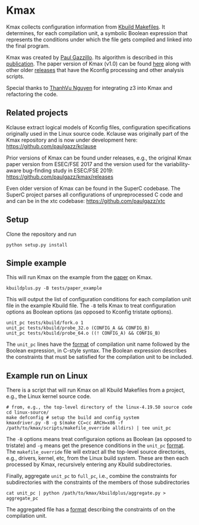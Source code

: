 # Kmax

Kmax collects configuration information from [Kbuild Makefiles](https://www.kernel.org/doc/html/latest/kbuild/makefiles.html).  It determines, for each compilation unit, a symbolic Boolean expression that represents the conditions under which the file gets compiled and linked into the final program.

Kmax was created by [Paul Gazzillo](https://paulgazzillo.com).  Its algorithm is described in this [publication](https://paulgazzillo.com/papers/esecfse17.pdf).  The paper version of Kmax (v1.0) can be found [here](https://github.com/paulgazz/kmax/releases/tag/v1.0) along with other older [releases](https://github.com/paulgazz/kmax/releases) that have the Kconfig processing and other analysis scripts.

Special thanks to [ThanhVu Nguyen](https://cse.unl.edu/~tnguyen/) for integrating z3 into Kmax and refactoring the code.

## Related projects

Kclause extract logical models of Kconfig files, configuration specifications originally used in the Linux source code.  Kclause was originally part of the Kmax repository and is now under development here: <https://github.com/paulgazz/kclause>

Prior versions of Kmax can be found under releases, e.g., the original Kmax paper version from ESEC/FSE 2017 and the version used for the variability-aware bug-finding study in ESEC/FSE 2019: <https://github.com/paulgazz/kmax/releases>

Even older version of Kmax can be found in the SuperC codebase.  The SuperC project parses all configurations of unpreprocessed C code and and can be in the xtc codebase: <https://github.com/paulgazz/xtc>

## Setup

Clone the repository and run

    python setup.py install

## Simple example

This will run Kmax on the example from the
[paper](https://paulgazzillo.com/papers/esecfse17.pdf) on Kmax.

    kbuildplus.py -B tests/paper_example

This will output the list of configuration conditions for each compilation unit file in the example Kbuild file.  The `-B` tells Kmax to treat configuration options as Boolean options (as opposed to Kconfig tristate options).

    unit_pc tests/kbuild/fork.o 1
    unit_pc tests/kbuild/probe_32.o (CONFIG_A && CONFIG_B)
    unit_pc tests/kbuild/probe_64.o ((! CONFIG_A) && CONFIG_B)

The `unit_pc` lines have the [format](docs/unit_pc.md) of compilation unit name followed by the Boolean expression, in C-style syntax.  The Boolean expression describes the constraints that must be satisfied for the compilation unit to be included.

## Example run on Linux

There is a script that will run Kmax on all Kbuild Makefiles from a project, e.g., the Linux kernel source code.

    # from, e.g., the top-level directory of the linux-4.19.50 source code
    cd linux-source/
    make defconfig # setup the build and config system
    kmaxdriver.py -B -g $(make CC=cc ARCH=x86 -f /path/to/kmax/scripts/makefile_override alldirs) | tee unit_pc

The `-B` options means treat configuraion options as Boolean (as opposed to tristate) and `-g` means get the presence conditions in the `unit_pc` [format](docs/unit_pc.md).  The `makefile_override` file will extract all the top-level source directories, e.g., drivers, kernel, etc, from the Linux build system.  These are then each processed by Kmax, recursively entering any Kbuild subdirectories.

Finally, aggregate `unit_pc` to `full_pc`, i.e., combine the constraints for subdirectories with the constraints of the members of those subdirectories

    cat unit_pc | python /path/to/kmax/kbuildplus/aggregate.py > aggregate_pc

The aggregated file has a [format](docs/unit_pc.md) describing the constraints of on the compilation unit.
